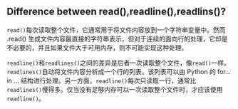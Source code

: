 ## Difference between read(),readline(),readlins()?

`read()`每次读取整个文件，它通常用于将文件内容放到一个字符串变量中。然而 .read() 生成文件内容最直接的字符串表示，但对于连续的面向行的处理，它却是不必要的，并且如果文件大于可用内存，则不可能实现这种处理。

`readline()`和`readlines()`之间的差异是后者一次读取整个文件，像`read()`一样。`readlines()`自动将文件内容分析成一个行的列表，该列表可以由 Python 的 for... in ... 结构进行处理。另一方面，`readline()`每次只读取一行，通常比 `readlines()`慢得多。仅当没有足够内存可以一次读取整个文件时，才应该使用`readline()`。
